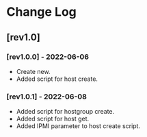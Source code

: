 # Change Log
## [rev1.0]
### [rev1.0.0] - 2022-06-06
* Create new.
* Added script for host create.

### [rev1.0.1] - 2022-06-08
* Added script for hostgroup create.
* Added script for host get.
* Added IPMI parameter to host create script.
